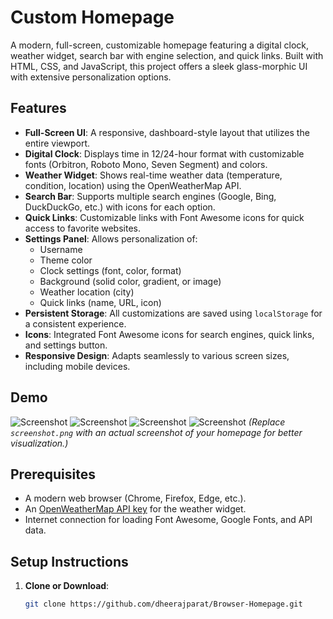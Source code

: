 # Custom Homepage

A modern, full-screen, customizable homepage featuring a digital clock, weather widget, search bar with engine selection, and quick links. Built with HTML, CSS, and JavaScript, this project offers a sleek glass-morphic UI with extensive personalization options.

## Features

- **Full-Screen UI**: A responsive, dashboard-style layout that utilizes the entire viewport.
- **Digital Clock**: Displays time in 12/24-hour format with customizable fonts (Orbitron, Roboto Mono, Seven Segment) and colors.
- **Weather Widget**: Shows real-time weather data (temperature, condition, location) using the OpenWeatherMap API.
- **Search Bar**: Supports multiple search engines (Google, Bing, DuckDuckGo, etc.) with icons for each option.
- **Quick Links**: Customizable links with Font Awesome icons for quick access to favorite websites.
- **Settings Panel**: Allows personalization of:
  - Username
  - Theme color
  - Clock settings (font, color, format)
  - Background (solid color, gradient, or image)
  - Weather location (city)
  - Quick links (name, URL, icon)
- **Persistent Storage**: All customizations are saved using `localStorage` for a consistent experience.
- **Icons**: Integrated Font Awesome icons for search engines, quick links, and settings button.
- **Responsive Design**: Adapts seamlessly to various screen sizes, including mobile devices.

## Demo

![Screenshot](Screenshot.png)
![Screenshot](Screenshot1.png)
![Screenshot](Screenshot2.png)
![Screenshot](Screenshot3.png)
*(Replace `screenshot.png` with an actual screenshot of your homepage for better visualization.)*

## Prerequisites

- A modern web browser (Chrome, Firefox, Edge, etc.).
- An [OpenWeatherMap API key](https://openweathermap.org) for the weather widget.
- Internet connection for loading Font Awesome, Google Fonts, and API data.

## Setup Instructions

1. **Clone or Download**:
   ```bash
   git clone https://github.com/dheerajparat/Browser-Homepage.git
